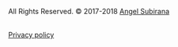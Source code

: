 

All Rights Reserved. © 2017-2018 [Angel Subirana](https://www.bobgoo.com)

<a href="https://twitter.com/BobzonApp"><span class="fa-stack fa-lg">
<i class="fa fa-circle fa-stack-2x"></i>
<i class="fa fa-twitter fa-stack-1x" style="color: black;"></i>
</span></a>
<a href="mailto:support@bobgoo.com?subject=Bobzon%20Support">
<span class="fa-stack fa-lg">
<i class="fa fa-circle fa-stack-2x"></i>
<i class="fa fa-envelope fa-stack-1x" style="color: black;"></i>
</span></a>
<a href="{{ site.appstore_link }}">
<span class="fa-stack fa-lg">
<i class="fa fa-circle fa-stack-2x"></i>
<i class="fa fa-apple fa-stack-1x" style="color: black;"></i>
</span></a>
<a href="{{ site.googleplay_link }}">
<span class="fa-stack fa-lg">
<i class="fa fa-circle fa-stack-2x"></i>
<i class="fa fa-android fa-stack-1x" style="color: black;"></i>
</span></a><br>
[Privacy policy](https://www.bobgoo.com/privacy.html)